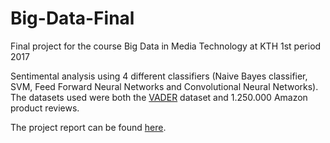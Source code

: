 # Big-Data-Final
Final project for the course Big Data in Media Technology at KTH 1st period 2017

Sentimental analysis using 4 different classifiers (Naive Bayes classifier, SVM, Feed Forward Neural Networks and Convolutional Neural Networks).
The datasets used were both the [VADER](https://github.com/cjhutto/vaderSentiment/tree/master/additional_resources
) dataset and 1.250.000 Amazon product reviews.

The project report can be found [here](https://github.com/steinnp/Big-Data-Final/blob/master/report.pdf).
